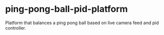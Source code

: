 # ping-pong-ball-pid-platform
Platform that balances a ping pong ball based on live camera feed and pid controller.
